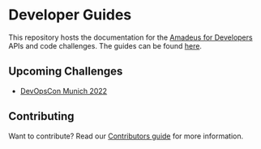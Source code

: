 # Developer Guides

This repository hosts the documentation for the [Amadeus for Developers](https://developers.amadeus.com) APIs and code challenges. The guides can be found [here](https://alonsomoya.github.io/ama4dev/).

## Upcoming Challenges

- [DevOpsCon Munich 2022](https://alonsomoya.github.io/ama4dev/challenges/devopsconmuc2022/)

## Contributing

Want to contribute? Read our [Contributors guide](.github/contributing.md) for more information. 

